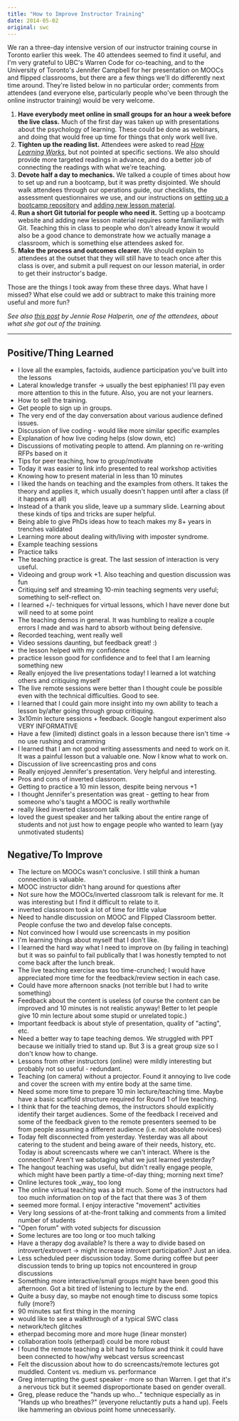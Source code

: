 ```yaml
---
title: "How to Improve Instructor Training"
date: 2014-05-02
original: swc
---
```

<p>
  We ran a three-day intensive version of our instructor training course
  in Toronto earlier this week.
  The 40 attendees seemed to find it useful,
  and I'm very grateful to UBC's Warren Code for co-teaching,
  and to the University of Toronto's Jennifer Campbell for her presentation on MOOCs and flipped classrooms,
  but there are a few things we'll do differently next time around.
  They're listed below in no particular order;
  comments from attendees
  (and everyone else, particularly people who've been through the online instructor training)
  would be very welcome.
</p>
<ol>

  <li>
    <strong>Have everybody meet online in small groups for an hour a week before the live class.</strong>
    Much of the first day was taken up with presentations about the psychology of learning.
    These could be done as webinars,
    and doing that would free up time for things that only work well live.
  </li>

  <li>
    <strong>Tighten up the reading list.</strong>
    Attendees were asked to read
    <a href="http://www.amazon.com/How-Learning-Works-Research-Based-Jossey-Bass/dp/0470484101/"><em>How Learning Works</em></a>,
    but not pointed at specific sections.
    We also should provide more targeted readings in advance,
    and do a better job of connecting the readings with what we're teaching.
  </li>

  <li>
    <strong>Devote half a day to mechanics.</strong>
    We talked a couple of times about how to set up and run a bootcamp,
    but it was pretty disjointed.
    We should walk attendees through our operations guide,
    our checklists,
    the assessment questionnaires we use,
    and our instructions on
    <a href="https://vimeo.com/87241285">setting up a bootcamp repository</a>
    and
    <a href="https://vimeo.com/92273942">adding new lesson material</a>.
  </li>

  <li>
    <strong>Run a short Git tutorial for people who need it.</strong>
    Setting up a bootcamp website and adding new lesson material requires some familiarity with Git.
    Teaching this in class to people who don't already know it
    would also be a good chance to demonstrate how we actually manage a classroom,
    which is something else attendees asked for.
  </li>

  <li>
    <strong>Make the process and outcomes clearer.</strong>
    We should explain to attendees at the outset
    that they will still have to teach once after this class is over,
    and submit a pull request on our lesson material,
    in order to get their instructor's badge.
  </li>

</ol>

<p>
  Those are the things I took away from these three days.
  What have I missed?
  What else could we add or subtract to make this training more useful and more fun?
</p>
<p>
  <em>
    See also <a href="http://mozillascience.org/from-the-lab-to-the-library-software-carpentry-and-collaborative-learning/">this post</a>
    by Jennie Rose Halperin,
    one of the attendees,
    about what she got out of the training.
  </em>
</p>
<hr/>
<h2>Positive/Thing Learned</h2>
<ul>
  <li>I love all the examples, factoids, audience participation you've built into the lessons</li>
  <li>Lateral knowledge transfer &rarr; usually the best epiphanies! I'll pay even more attention to this in the future. Also, you are not your learners.</li>
  <li>How to sell the training.</li>
  <li>Get people to sign up in groups.</li>
  <li>The very end of the day conversation about various audience defined issues.</li>
  <li>Discussion of live coding - would like more similar specific examples</li>
  <li>Explanation of how live coding helps (slow down, etc)</li>
  <li>Discussions of motivating people to attend. Am planning on re-writing RFPs based on it</li>
  <li>Tips for peer teaching, how to group/motivate</li>
  <li>Today it was easier to link info presented to real workshop activities</li>
  <li>Knowing how to present material in less than 10 minutes</li>
  <li>I liked the hands on teaching and the examples from others. It takes the theory and applies it, which usually doesn't happen until after a class (if it happens at all)</li>
  <li>Instead of a thank you slide, leave up a summary slide. Learning about these kinds of tips and tricks are super helpful.</li>
  <li>Being able to give PhDs ideas how to teach makes my 8+ years in trenches validated</li>
  <li>Learning more about dealing with/living with imposter syndrome.</li>
  <li>Example teaching sessions</li>
  <li>Practice talks</li>
  <li>The teaching practice is great. The last session of interaction is very useful.</li>
  <li>Videoing and group work +1. Also teaching and question discussion was fun</li>
  <li>Critiquing self and streaming 10-min teaching segments very useful; something to self-reflect on.</li>
  <li>I learned +/- techniques for virtual lessons, which I have never done but will need to at some point</li>
  <li>The teaching demos in general. It was humbling to realize a couple errors I made and was hard to absorb without being defensive.</li>
  <li>Recorded teaching, went really well</li>
  <li>Video sessions daunting, but feedback great! :)</li>
  <li>the lesson helped with my confidence</li>
  <li>practice lesson good for confidence and to feel that I am learning something new</li>
  <li>Really enjoyed the live presentations today! I learned a lot watching others and critiquing myself</li>
  <li>The live remote sessions were better than I thought coule be possible even with the technical difficulties. Good to see.</li>
  <li>I learned that I could gain more insight into my own ability to teach a lesson by/after going through group critiquing.</li>
  <li>3x10min lecture sessions + feedback. Google hangout experiment also VERY INFORMATIVE</li>
  <li>Have a few (limited) distinct goals in a lesson because there isn't time &rarr; no use rushing and cramming</li>
  <li>I learned that I am not good writing assessments and need to work on it. It was a painful lesson but a valuable one. Now I know what to work on.</li>
  <li>Discussion of live screencasting pros and cons</li>
  <li>Really enjoyed Jennifer's presentation. Very helpful and interesting.</li>
  <li>Pros and cons of inverted classroom.</li>
  <li>Getting to practice a 10 min lesson, despite being nervous +1</li>
  <li>I thought Jennifer's presentation was great - getting to hear from someone who's taught a MOOC is really worthwhile</li>
  <li>really liked inverted classroom talk</li>
  <li>loved the guest speaker and her talking about the entire range of students and not just how to engage people who wanted to learn (yay unmotivated students)</li>
</ul>

<h2>Negative/To Improve</h2>

<ul>
  <li>The lecture on MOOCs wasn't conclusive. I still think a human connection is valuable.</li>
  <li>MOOC instructor didn't hang around for questions after</li>
  <li>Not sure how the MOOCs/inverted classroom talk is relevant for me. It was interesting but I find it difficult to relate to it.</li>
  <li>inverted classroom took a lot of time for little value</li>
  <li>Need to handle discussion on MOOC and Flipped Classroom better. People confuse the two and develop false concepts.</li>
  <li>Not convinced how I would use screencasts in my position</li>
  <li>I'm learning things about myself that I don't like.</li>
  <li>I learned the hard way what I need to improve on (by failing in teaching) but it was so painful to fail publically that I was honestly tempted to not come back after the lunch break.</li>
  <li>The live teaching exercise was too time-crunched; I would have appreciated more time for the feedback/review section in each case.</li>
  <li>Could have more afternoon snacks (not terrible but I had to write something)</li>
  <li>Feedback about the content is useless (of course the content can be improved and 10 minutes is not realistic anyway! Better to let people give 10 min lecture about some stupid or unrelated topic.)</li>
  <li>Important feedback is about style of presentation, quality of "acting", etc.</li>
  <li>Need a better way to tape teaching demos. We struggled with PPT because we initially tried to stand up. But 3 is a great group size so I don't know how to change.</li>
  <li>Lessons from other instructors (online) were mildly interesting but probably not so useful - redundant.</li>
  <li>Teaching (on camera) without a projector. Found it annoying to live code and cover the screen with my entire body at the same time.</li>
  <li>Need some more time to prepare 10 min lecture/teaching time. Maybe have a basic scaffold structure required for Round 1 of live teaching.</li>
  <li>I think that for the teaching demos, the instructors should explicitly identify their target audiences. Some of the feedback I received and some of the feedback given to the remote presenters seemed to be from people assuming a different audience (i.e. not absolute novices)</li>
  <li>Today felt disconnected from yesterday. Yesterday was all about catering to the student and being aware of their needs, history, etc. Today is about screencasts where we can't interact. Where is the connection? Aren't we sabotaging what we just learned yesterday?</li>
  <li>The hangout teaching was useful, but didn't really engage people, which might have been partly a time-of-day thing; morning next time?</li>
  <li>Online lectures took _way_ too long</li>
  <li>The online virtual teaching was a bit much. Some of the instructors had too much information on top of the fact that there was 3 of them</li>
  <li>seemed more formal. I enjoy interactive "movement" activities</li>
  <li>Very long sessions of at-the-front talking and comments from a limited number of students</li>
  <li>"Open forum" with voted subjects for discussion</li>
  <li>Some lectures are too long or too much talking</li>
  <li>Have a therapy dog available? Is there a way to divide based on introvert/extrovert &rarr; might increase introvert participation? Just an idea.</li>
  <li>Less scheduled peer discussion today. Some during coffee but peer discussion tends to bring up topics not encountered in group discussions</li>
  <li>Something more interactive/small groups might have been good this afternoon. Got a bit tired of listening to lecture by the end.</li>
  <li>Quite a busy day, so maybe not enough time to discuss some topics fully (more?)</li>
  <li>90 minutes sat first thing in the morning</li>
  <li>would like to see a walkthrough of a typical SWC class</li>
  <li>network/tech glitches</li>
  <li>etherpad becoming more and more huge (linear monster)</li>
  <li>collaboration tools (etherpad) could be more robust</li>
  <li>I found the remote teaching a bit hard to follow and think it could have been connected to how/why webcast versus screencast</li>
  <li>Felt the discussion about how to do screencasts/remote lectures got muddled. Content vs. medium vs. performance</li>
  <li>Greg interrupting the guest speaker - more so than Warren. I get that it's a nervous tick but it seemed disproportionate based on gender overall.</li>
  <li>Greg, please reduce the "hands up who…" technique especially as in "Hands up who breathes?" (everyone reluctantly puts a hand up). Feels like hammering an obvious point home unnecessarily.</li>
</ul>
